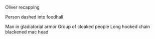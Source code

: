 
Oliver recapping

Person dashed into foodhall

Man in gladiatorial armor
Group of cloaked people
Long hooked chain blackened mac head


